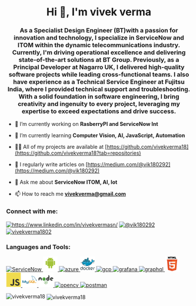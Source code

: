 <h1 align="center">Hi 👋, I'm vivek verma</h1>
<h3 align="center">As a Specialist Design Engineer (BT)with a passion for innovation and technology, I specialize in ServiceNow and ITOM within the dynamic telecommunications industry. Currently, I'm driving operational excellence and delivering state-of-the-art solutions at BT Group. Previously, as a Principal Developer at Nagarro UK, I delivered high-quality software projects while leading cross-functional teams. I also have experience as a Technical Service Engineer at Fujitsu India, where I provided technical support and troubleshooting. With a solid foundation in software engineering, I bring creativity and ingenuity to every project, leveraging my expertise to exceed expectations and drive success.</h3>


- 🔭 I’m currently working on **RasberryPI and ServiceNow Int**

- 🌱 I’m currently learning **Computer Vision, AI, JavaScript, Automation**

- 👨‍💻 All of my projects are available at [https://github.com/vivekverma18](https://github.com/vivekverma18?tab=repositories)

- 📝 I regularly write articles on [https://medium.com/@vik180292](https://medium.com/@vik180292)

- 💬 Ask me about **ServiceNow ITOM, AI, Iot**

- 📫 How to reach me **vivekverma@gmail.com**

<h3 align="left">Connect with me:</h3>
<p align="left">
<a href="https://www.linkedin.com/in/vivekvermasn/" target="blank"><img align="center" src="https://raw.githubusercontent.com/rahuldkjain/github-profile-readme-generator/master/src/images/icons/Social/linked-in-alt.svg" alt="https://www.linkedin.com/in/vivekvermasn/" height="30" width="40" /></a>
<a href="https://medium.com/@vik180292" target="blank"><img align="center" src="https://raw.githubusercontent.com/rahuldkjain/github-profile-readme-generator/master/src/images/icons/Social/medium.svg" alt="@vik180292" height="30" width="40" /></a>
<a href="https://discord.gg/vivekverma1802" target="blank"><img align="center" src="https://raw.githubusercontent.com/rahuldkjain/github-profile-readme-generator/master/src/images/icons/Social/discord.svg" alt="vivekverma1802" height="30" width="40" /></a>
</p>

<h3 align="left">Languages and Tools:</h3>
<p align="left">
  <a href="https://www.servicenow.com/" target="_blank" rel="noreferrer"> <img src="https://www.vectorlogo.zone/logos/servicenow/servicenow-icon.svg" alt="ServiceNow" width="40" height="40"/> </a>
  <a href="https://developer.android.com" target="_blank" rel="noreferrer"> <img src="https://raw.githubusercontent.com/devicons/devicon/master/icons/android/android-original-wordmark.svg" alt="android" width="40" height="40"/> </a> <a href="https://azure.microsoft.com/en-in/" target="_blank" rel="noreferrer"> <img src="https://www.vectorlogo.zone/logos/microsoft_azure/microsoft_azure-icon.svg" alt="azure" width="40" height="40"/> </a> <a href="https://www.docker.com/" target="_blank" rel="noreferrer"> <img src="https://raw.githubusercontent.com/devicons/devicon/master/icons/docker/docker-original-wordmark.svg" alt="docker" width="40" height="40"/> </a> <a href="https://cloud.google.com" target="_blank" rel="noreferrer"> <img src="https://www.vectorlogo.zone/logos/google_cloud/google_cloud-icon.svg" alt="gcp" width="40" height="40"/> </a> <a href="https://grafana.com" target="_blank" rel="noreferrer"> <img src="https://www.vectorlogo.zone/logos/grafana/grafana-icon.svg" alt="grafana" width="40" height="40"/> </a> <a href="https://graphql.org" target="_blank" rel="noreferrer"> <img src="https://www.vectorlogo.zone/logos/graphql/graphql-icon.svg" alt="graphql" width="40" height="40"/> </a> <a href="https://www.w3.org/html/" target="_blank" rel="noreferrer"> <img src="https://raw.githubusercontent.com/devicons/devicon/master/icons/html5/html5-original-wordmark.svg" alt="html5" width="40" height="40"/> </a> <a href="https://developer.mozilla.org/en-US/docs/Web/JavaScript" target="_blank" rel="noreferrer"> <img src="https://raw.githubusercontent.com/devicons/devicon/master/icons/javascript/javascript-original.svg" alt="javascript" width="40" height="40"/> </a> <a href="https://www.mysql.com/" target="_blank" rel="noreferrer"> <img src="https://raw.githubusercontent.com/devicons/devicon/master/icons/mysql/mysql-original-wordmark.svg" alt="mysql" width="40" height="40"/> </a> <a href="https://nodejs.org" target="_blank" rel="noreferrer"> <img src="https://raw.githubusercontent.com/devicons/devicon/master/icons/nodejs/nodejs-original-wordmark.svg" alt="nodejs" width="40" height="40"/> </a> <a href="https://opencv.org/" target="_blank" rel="noreferrer"> <img src="https://www.vectorlogo.zone/logos/opencv/opencv-icon.svg" alt="opencv" width="40" height="40"/> </a> <a href="https://postman.com" target="_blank" rel="noreferrer"> <img src="https://www.vectorlogo.zone/logos/getpostman/getpostman-icon.svg" alt="postman" width="40" height="40"/> </a> </p>

<p><img align="left" src="https://github-readme-stats.vercel.app/api/top-langs?username=vivekverma18&show_icons=true&locale=en&layout=compact" alt="vivekverma18" /></p>

<p>&nbsp;<img align="center" src="https://github-readme-stats.vercel.app/api?username=vivekverma18&show_icons=true&locale=en" alt="vivekverma18" /></p>
